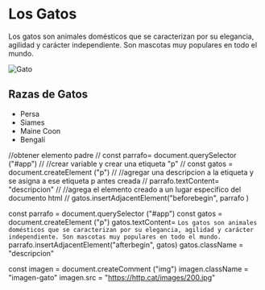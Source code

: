 <h1 class="titulo">Los Gatos</h1>
      <p class="descripcion">
        Los gatos son animales domésticos que se caracterizan por su elegancia,
        agilidad y carácter independiente. Son mascotas muy populares en todo el
        mundo.
      </p>
      <img
        class="imagen-gato"
        src="https://http.cat/images/200.jpg"
        alt="Gato"
      />
      <h2 class="titulo">Razas de Gatos</h2>
      <ul class="razas-gatos">
        <li class="descripcion">Persa</li>
        <li class="descripcion">Siames</li>
        <li class="descripcion">Maine Coon</li>
        <li class="descripcion">Bengalí</li>
      </ul>
//obtener elemento padre
// const parrafo= document.querySelector ("#app")
// //crear variable y crear una etiqueta "p"
// const gatos = document.createElement ("p")
// //agregar una descripcion a la etiqueta y se asigna a ese etiqueta p antes creada
// parrafo.textContent= "descripcion"
// //agrega el elemento creado a un lugar especifico del documento html
// gatos.insertAdjacentElement("beforebegin", parrafo )

const parrafo = document.querySelector ("#app")
const gatos = document.createElement ("p")
gatos.textContent= `Los gatos son animales domésticos que se caracterizan por su elegancia,
agilidad y carácter independiente. Son mascotas muy populares en todo el
mundo.`
parrafo.insertAdjacentElement("afterbegin", gatos) 
gatos.className = "descripcion"

const imagen = document.createComment ("img")
imagen.className = "imagen-gato"
imagen.src = "https://http.cat/images/200.jpg"

